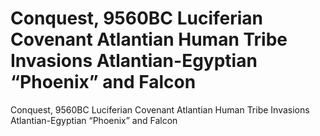 # Conquest, 9560BC Luciferian Covenant Atlantian Human Tribe Invasions Atlantian-Egyptian “Phoenix” and Falcon

Conquest, 9560BC Luciferian Covenant Atlantian Human Tribe Invasions Atlantian-Egyptian “Phoenix” and Falcon